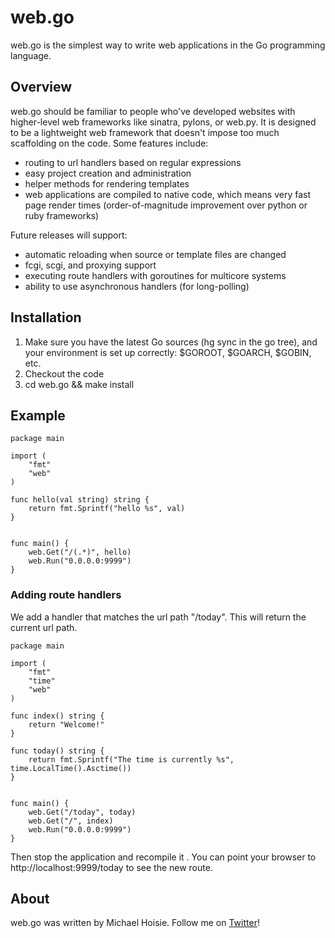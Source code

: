 # web.go

web.go is the simplest way to write web applications in the Go programming language. 

## Overview

web.go should be familiar to people who've developed websites with higher-level web frameworks like sinatra, pylons, or web.py. It is designed to be a lightweight web framework that doesn't impose too much scaffolding on the code. Some features include:

* routing to url handlers based on regular expressions
* easy project creation and administration
* helper methods for rendering templates
* web applications are compiled to native code, which means very fast page render times (order-of-magnitude improvement over python or ruby frameworks)

Future releases will support:

* automatic reloading when source or template files are changed
* fcgi, scgi, and proxying support
* executing route handlers with goroutines for multicore systems
* ability to use asynchronous handlers (for long-polling)

## Installation

1. Make sure you have the latest Go sources (hg sync in the go tree), and your environment is set up correctly: $GOROOT, $GOARCH, $GOBIN, etc.
2. Checkout the code
3. cd web.go && make install

## Example
    
    package main
    
    import (
        "fmt"
        "web"
    )
    
    func hello(val string) string { 
        return fmt.Sprintf("hello %s", val) 
    }
    
    
    func main() {
        web.Get("/(.*)", hello)
        web.Run("0.0.0.0:9999")
    }


### Adding route handlers

We add a handler that matches the url path "/today". This will return the current url path. 

    package main
    
    import (
        "fmt"
        "time"
        "web"
    )

    func index() string {
        return "Welcome!"
    }

    func today() string {
        return fmt.Sprintf("The time is currently %s", time.LocalTime().Asctime())
    }
    
    
    func main() {
        web.Get("/today", today)
        web.Get("/", index)
        web.Run("0.0.0.0:9999")
    }
    
Then stop the application and recompile it . You can point your browser to http://localhost:9999/today to see the new route. 

## About

web.go was written by Michael Hoisie. Follow me on [Twitter](http://www.twitter.com/hoisie)!

